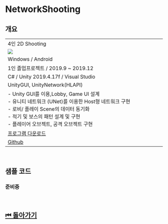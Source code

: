 # NetworkShooting

## 개요
<table>
<tr >
    <td width="50%">4인 2D Shooting</td> 
</tr>
<tr >
    <td> <image src="../../Image/NetworkShooting.gif"/></td>
</tr>
<tr >
    <td>Windows / Android</td> 
</tr>
<tr >
    <td> 1인 졸업프로젝트 / 2019.9 ~ 2019.12</td>
</tr>
<tr >
    <td>C# / Unity 2019.4.17f / Visual Studio</td>
</tr>
<tr >
    <td>
        UnityGUI, UnityNetwork(HLAPI)
    </td>
</tr>
<tr>
    <td>
        - Unity GUI를 이용,Lobby, Game UI 설계 <br>
        - 유니티 네트워크 (UNet)를 이용한 Host형 네트워크 구현<br>
        - 로비/ 플레이 Scene의 데이터 동기화<br>
        - 적기 및 보스의 패턴 설계 및 구현<br>
        - 플레이어 오브젝트, 공격 오브젝트 구현
    </td>
</tr>
<tr>
    <td>
        <a href="http://naver.me/xkqmTGfV">프로그램 다운로드</a>
    </td>
</tr>
<tr>
    <td>
        <a href="https://github.com/shehdrbs123/Dongs-Portfolio/tree/main/UnityProject/NetworkShooting">Github</a>
    </td>
</tr>
</table>


<br>

## 샘플 코드

### 준비중

<br>

## [⏮ 돌아가기](../)

